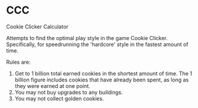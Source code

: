 # CCC
Cookie Clicker Calculator

Attempts to find the optimal play style in the game Cookie Clicker.
Specifically, for speedrunning the 'hardcore' style in the fastest amount of time.

Rules are:
  1. Get to 1 billion total earned cookies in the shortest amount of time.
        The 1 billion figure includes cookies that have already been spent, as
        long as they were earned at one point.
  2. You may not buy upgrades to any buildings.
  3. You may not collect golden cookies.
